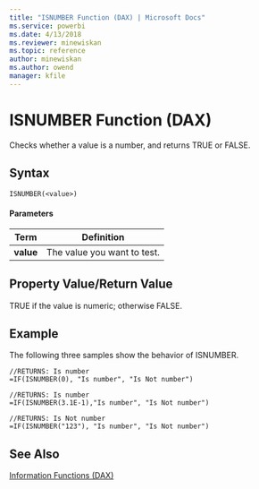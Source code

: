 ```yaml
---
title: "ISNUMBER Function (DAX) | Microsoft Docs"
ms.service: powerbi
ms.date: 4/13/2018
ms.reviewer: minewiskan
ms.topic: reference
author: minewiskan
ms.author: owend
manager: kfile
---
```

# ISNUMBER Function (DAX)
Checks whether a value is a number, and returns TRUE or FALSE.  
  
## Syntax  
  
```  
ISNUMBER(<value>)  
```  
  
#### Parameters  
  
|Term|Definition|  
|--------|--------------|  
|**value**|The value you want to test.|  
  
## Property Value/Return Value  
TRUE if the value is numeric; otherwise FALSE.  
  
## Example  
The following three samples show the behavior of ISNUMBER.  
  
```  
//RETURNS: Is number  
=IF(ISNUMBER(0), "Is number", "Is Not number")  
  
//RETURNS: Is number  
=IF(ISNUMBER(3.1E-1),"Is number", "Is Not number")  
  
//RETURNS: Is Not number  
=IF(ISNUMBER("123"), "Is number", "Is Not number")  
```  
  
## See Also  
[Information Functions &#40;DAX&#41;](information-functions-dax.md)  
  
